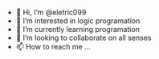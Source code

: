 - 👋 Hi, I’m @eletric099
- 👀 I’m interested in logic programation
- 🌱 I’m currently learning  programation
- 💞️ I’m looking to collaborate on all senses
- 📫 How to reach me ...

<!---
eletric099/eletric099 is a ✨ special ✨ repository because its `README.md` (this file) appears on your GitHub profile.
You can click the Preview link to take a look at your changes.
--->
